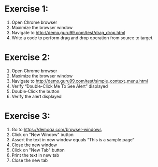 # Exercise 1: 
1. Open Chrome browser
2. Maximize the browser window
3. Navigate to http://demo.guru99.com/test/drag_drop.html
4. Write a code to perform drag and drop operation from source to target.

# Exercise 2:
1. Open Chrome browser
2. Maximize the browser window
3. Navigate to http://demo.guru99.com/test/simple_context_menu.html
4. Verify “Double-Click Me To See Alert” displayed
5. Double-Click the button
6. Verify the alert displayed

# Exercise 3:
1. Go to https://demoqa.com/browser-windows
2. Click on "New Window" button
4. Assert the text in new window equals “This is a sample page”
5. Close the new window
6. Click on "New Tab" button
7. Print the text in new tab
8. Close the new tab


